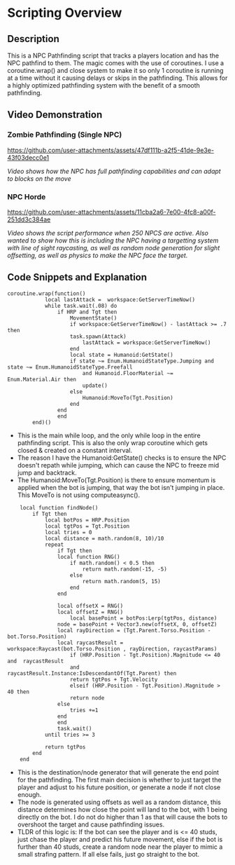# Scripting Overview

## Description
This is a NPC Pathfinding script that tracks a players location and has the NPC pathfind to them. The magic comes with the use of coroutines. I use a coroutine.wrap() and close system to make it so only 1 coroutine is running at a time without it causing delays or skips in the pathfinding. This allows for a highly optimized pathfinding system with the benefit of a smooth pathfinding.

## Video Demonstration

### Zombie Pathfinding (Single NPC)

https://github.com/user-attachments/assets/47df111b-a2f5-41de-9e3e-43f03decc0e1


*Video shows how the NPC has full pathfinding capabilities and can adapt to blocks on the move*


### NPC Horde



https://github.com/user-attachments/assets/11cba2a6-7e00-4fc8-a00f-251dd3c384ae





*Video shows the script performance when 250 NPCS are active. Also wanted to show how this is including the NPC having a targetting system with line of sight raycasting, as well as random node generation for slight offsetting, as well as physics to make the NPC face the target.*

## Code Snippets and Explanation
```
coroutine.wrap(function() 
			local lastAttack =  workspace:GetServerTimeNow()
			while task.wait(.08) do 
				if HRP and Tgt then
					MovementState()
					if workspace:GetServerTimeNow() - lastAttack >= .7 then 
					task.spawn(Attack)
						lastAttack = workspace:GetServerTimeNow()
					end
					local state = Humanoid:GetState()
					if state ~= Enum.HumanoidStateType.Jumping and state ~= Enum.HumanoidStateType.Freefall 
						and Humanoid.FloorMaterial ~= Enum.Material.Air then
						update()
					else
						Humanoid:MoveTo(Tgt.Position)
					end
				end
				end
		end)()
```
- This is the main while loop, and the only while loop in the entire pathfinding script. This is also the only wrap coroutine which gets closed & created on a constant interval.
- The reason I have the Humanoid:GetState() checks is to ensure the NPC doesn't repath while jumping, which can cause the NPC to freeze mid jump and backtrack.
- The Humanoid:MoveTo(Tgt.Position) is there to ensure momentum is applied when the bot is jumping, that way the bot isn't jumping in place. This MoveTo is not using computeasync().



```
	local function findNode() 
		if Tgt then
			local botPos = HRP.Position
			local tgtPos = Tgt.Position
			local tries = 0
			local distance = math.random(8, 10)/10
			repeat
				if Tgt then
				local function RNG()
					if math.random() < 0.5 then
						return math.random(-15, -5)
					else
						return math.random(5, 15)
					end
				end

				local offsetX = RNG()
				local offsetZ = RNG()
					local basePoint = botPos:Lerp(tgtPos, distance)
				node = basePoint + Vector3.new(offsetX, 0, offsetZ)
				local rayDirection = (Tgt.Parent.Torso.Position - bot.Torso.Position)
				local raycastResult = workspace:Raycast(bot.Torso.Position , rayDirection, raycastParams)
					if (HRP.Position - Tgt.Position).Magnitude <= 40 and  raycastResult 
					and raycastResult.Instance:IsDescendantOf(Tgt.Parent) then 
					return tgtPos + Tgt.Velocity
					elseif (HRP.Position - Tgt.Position).Magnitude > 40 then
					return node
				else
					tries +=1
				end
				end
				task.wait()
			until tries >= 3

			return tgtPos
		end
	end
```
- This is the destination/node generator that will generate the end point for the pathfinding. The first main decision is whether to just target the player and adjust to his future position, or generate a node if not close enough.
- The node is generated using offsets as well as a random distance, this distance determines how close the point will land to the bot, with 1 being directly on the bot. I do not do higher than 1 as that will cause the bots to overshoot the target and cause pathfinding issues.
- TLDR of this logic is: If the bot can see the player and is <= 40 studs, just chase the player and predict his future movement, else if the bot is further than 40 studs, create a random node near the player to mimic a small strafing pattern. If all else fails, just go straight to the bot.
